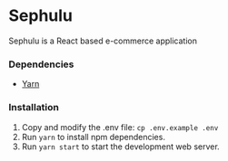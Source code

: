 # Sephulu
Sephulu is a React based e-commerce application

### Dependencies

- [Yarn](https://yarnpkg.com/en/docs/install)

### Installation

1. Copy and modify the .env file: `cp .env.example .env`
2. Run `yarn` to install npm dependencies.
3. Run `yarn start` to start the development web server.
